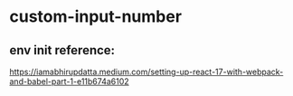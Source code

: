 # custom-input-number

## env init reference:
https://iamabhirupdatta.medium.com/setting-up-react-17-with-webpack-and-babel-part-1-e11b674a6102

